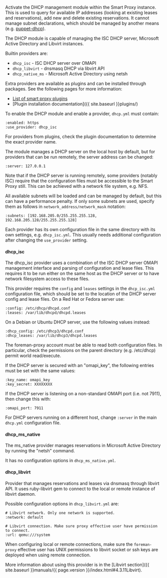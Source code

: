 
Activate the DHCP management module within the Smart Proxy instance. This is used to query for available IP addresses (looking at existing leases and reservations), add new and delete existing reservations. It cannot manage subnet declarations, which should be managed by another means (e.g. [puppet-dhcp](https://github.com/theforeman/puppet-dhcp)).

The DHCP module is capable of managing the ISC DHCP server, Microsoft Active Directory and Libvirt instances.

Builtin providers are:

* `dhcp_isc` - ISC DHCP server over OMAPI
* `dhcp_libvirt` - dnsmasq DHCP via libvirt API
* `dhcp_native_ms` - Microsoft Active Directory using netsh

Extra providers are available as plugins and can be installed through packages. See the following pages for more information:

* [List of smart proxy plugins](http://projects.theforeman.org/projects/foreman/wiki/List_of_Smart-Proxy_Plugins)
* [Plugin installation documentation]({{ site.baseurl }}plugins/)

To enable the DHCP module and enable a provider, `dhcp.yml` must contain:

    :enabled: https
    :use_provider: dhcp_isc

For providers from plugins, check the plugin documentation to determine the exact provider name.

The module manages a DHCP server on the local host by default, but for providers that can be run remotely, the server address can be changed:

    :server: 127.0.0.1

Note that if the DHCP server is running remotely, some providers (notably ISC) require that the configuration files must be accessible to the Smart Proxy still. This can be achieved with a network file system, e.g. NFS.

All available subnets will be loaded and can be managed by default, but this can have a performance penalty. If only some subnets are used, specify them as follows in `network_address/network_mask` notation:

    :subnets: [192.168.205.0/255.255.255.128, 192.168.205.128/255.255.255.128]

Each provider has its own configuration file in the same directory with its own settings, e.g. `dhcp_isc.yml`. This usually needs additional configuration after changing the `use_provider` setting.

#### dhcp_isc

The dhcp_isc provider uses a combination of the ISC DHCP server OMAPI management interface and parsing of configuration and lease files. This requires it to be run either on the same host as the DHCP server or to have network filesystem access to these files.

This provider requires the `config` and `leases` settings in the `dhcp_isc.yml` configuration file, which should be set to the location of the DHCP server config and lease files. On a Red Hat or Fedora server use:

    :config: /etc/dhcp/dhcpd.conf
    :leases: /var/lib/dhcpd/dhcpd.leases

On a Debian or Ubuntu DHCP server, use the following values instead:

    :dhcp_config: /etc/dhcp3/dhcpd.conf
    :dhcp_leases: /var/lib/dhcp3/dhcpd.leases

<div class="alert alert-info">The foreman-proxy account must be able to read both configuration files. In particular, check the permissions on the parent directory (e.g. /etc/dhcp) permit world read/execute.</div>

If the DHCP server is secured with an "omapi_key", the following entries must be set with the same values:

    :key_name: omapi_key
    :key_secret: XXXXXXXX

If the DHCP server is listening on a non-standard OMAPI port (i.e. not 7911), then change this with:

    :omapi_port: 7911

For DHCP servers running on a different host, change `:server` in the main `dhcp.yml` configuration file.

#### dhcp_ms_native

The ms_native provider manages reservations in Microsoft Active Directory by running the "netsh" command.

It has no configuration options in `dhcp_ms_native.yml`.

#### dhcp_libvirt

Provider that manages reservations and leases via dnsmasq through libvirt API.
It uses ruby-libvirt gem to connect to the local or remote instance of libvirt
daemon.

Possible configuration options in `dhcp_libvirt.yml` are:

    # Libvirt network. Only one network is supported.
    :network: default

    # Libvirt connection. Make sure proxy effective user have permission to connect.
    :url: qemu:///system

When configuring local or remote connections, make sure the `foreman-proxy`
effective user has UNIX permissions to libvirt socket or ssh keys are
deployed when using remote connection.

More information about using this provider is in the [Libvirt section]({{ site.baseurl }}manuals/{{ page.version }}/index.html#4.3.11Libvirt).
